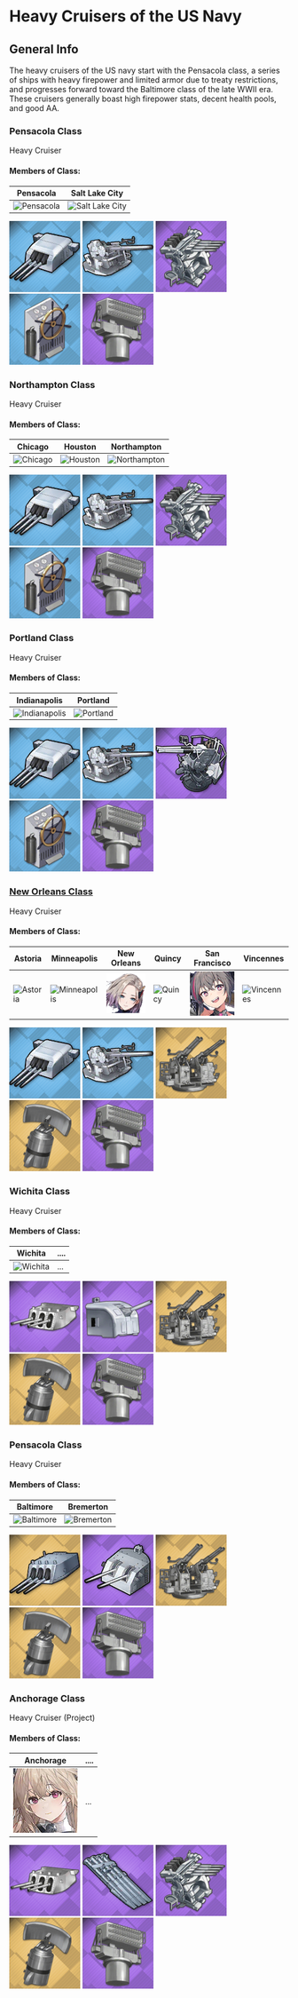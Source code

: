 # Heavy Cruisers of the US Navy

## General Info

The heavy cruisers of the US navy start with the Pensacola class, a series of ships with heavy firepower and limited armor due to treaty restrictions, and progresses forward toward the Baltimore class of the late WWII era. These cruisers generally boast high firepower stats, decent health pools, and good AA.

### Pensacola Class

Heavy Cruiser <br/>

#### Members of Class: <br/>
Pensacola | Salt Lake City
| ----- | ----- |
![Pensacola](/Icons/Ship/EagleUnion/Pensacola.png) | ![Salt Lake City](/Icons/Ship/EagleUnion/SaltLakeCity.png) <br/>

![8inMk13](/Icons/Equipment/Guns/CA/Triple8inMk13.png)
![Single5in38Mk21](/Icons/Equipment/Guns/DD/5in38Mk21.png)
![Quad28mm](/Icons/Equipment/AA/Quad1in.png)
![SteeringGear](/Icons/Equipment/Auxiliary/SteeringGear.png)
![FireControlRadar](/Icons/Equipment/Auxiliary/FireControlRadar.png) <br/>

### Northampton Class

Heavy Cruiser <br/>

#### Members of Class: <br/>
Chicago | Houston | Northampton
| ----- | ----- | ----- |
![Chicago](/Icons/Ship/EagleUnion/Chicago.png) | ![Houston](/Icons/Ship/EagleUnion/Houston.png) | ![Northampton](/Icons/Ship/EagleUnion/Northampton.png)  <br/>

![8inMk13](/Icons/Equipment/Guns/CA/Triple8inMk13.png)
![Single5in38Mk21](/Icons/Equipment/Guns/DD/5in38Mk21.png)
![Quad28mm](/Icons/Equipment/AA/Quad1in.png)
![SteeringGear](/Icons/Equipment/Auxiliary/SteeringGear.png)
![FireControlRadar](/Icons/Equipment/Auxiliary/FireControlRadar.png) <br/>

### Portland Class

Heavy Cruiser <br/>

#### Members of Class: <br/>
Indianapolis | Portland
| ----- | ----- |
![Indianapolis](/Icons/Ship/EagleUnion/Indianapolis.png) | ![Portland](/Icons/Ship/EagleUnion/Portland.png) <br/>

![8inMk13](/Icons/Equipment/Guns/CA/Triple8inMk13.png)
![Single5in38Mk21](/Icons/Equipment/Guns/DD/5in38Mk21.png)
![Quad40mmBofors](/Icons/Equipment/AA/Twin40mmUSN.png)
![SteeringGear](/Icons/Equipment/Auxiliary/SteeringGear.png)
![FireControlRadar](/Icons/Equipment/Auxiliary/FireControlRadar.png) <br/>

### [New Orleans Class](/History/NewOrleansClass.md)

Heavy Cruiser <br/>

#### Members of Class: <br/>
Astoria | Minneapolis | New Orleans | Quincy | San Francisco | Vincennes
| ----- | ----- | ----- | ----- | ----- | ----- |
![Astoria](/Icons/Ship/EagleUnion/Astoria.png) | ![Minneapolis](/Icons/Ship/EagleUnion/Minneapolis.png) | ![NewOrleans](/Icons/Ship/EagleUnion/NewOrleans.png) | ![Quincy](/Icons/Ship/EagleUnion/Quincy.png) | ![San Francisco](/Icons/Ship/EagleUnion/San_Francisco.png) | ![Vincennes](/Icons/Ship/EagleUnion/Vincennes.png) <br/>

![8inMk13](/Icons/Equipment/Guns/CA/Triple8inMk13.png)
![Single5in38Mk21](/Icons/Equipment/Guns/DD/5in38Mk21.png)
![Quad40mmBofors](/Icons/Equipment/AA/Quad40mmUSN.png)
![SGRadar](/Icons/Equipment/Auxiliary/SGRadar.png)
![FireControlRadar](/Icons/Equipment/Auxiliary/FireControlRadar.png) <br/>

### Wichita Class

Heavy Cruiser

#### Members of Class: <br/>
Wichita | ....
| ----- | ----- |
![Wichita](/Icons/Ship/EagleUnion/Wichita.png) |      ...        <br/>

![8inMk15](/Icons/Equipment/Guns/CA/Triple8inMk15.png)
![Single5in38](/Icons/Equipment/Guns/DD/5in38.png)
![Quad40mmBofors](/Icons/Equipment/AA/Quad40mmUSN.png)
![SGRadar](/Icons/Equipment/Auxiliary/SGRadar.png)
![FireControlRadar](/Icons/Equipment/Auxiliary/FireControlRadar.png) <br/>

### Pensacola Class

Heavy Cruiser <br/>

#### Members of Class: <br/>
Baltimore | Bremerton
| ----- | ----- |
![Baltimore](/Icons/Ship/EagleUnion/Baltimore.png) | ![Bremerton](/Icons/Ship/EagleUnion/Bremerton.png) <br/>

![8inMk15B](/Icons/Equipment/Guns/CA/Triple8inMk15B.png)
![5in38Mk32](/Icons/Equipment/Guns/DD/5in38Mk32.png)
![Quad40mmBofors](/Icons/Equipment/AA/Quad40mmUSN.png)
![SGRadar](/Icons/Equipment/Auxiliary/SGRadar.png)
![FireControlRadar](/Icons/Equipment/Auxiliary/FireControlRadar.png)  <br/>

### Anchorage Class

Heavy Cruiser (Project)

#### Members of Class: <br/>
Anchorage | ....
| ----- | ----- |
![Anchorage](/Icons/Ship/EagleUnion/Anchorage.png) |      ...        <br/>

![8inMk15](/Icons/Equipment/Guns/CA/Triple8inMk15.png)
![Quadruple21in](/Icons/Equipment/Torpedo/Surface/21inQuadrupleUSN.png)
![Quad28mm](/Icons/Equipment/AA/Quad1in.png)
![SGRadar](/Icons/Equipment/Auxiliary/SGRadar.png)
![FireControlRadar](/Icons/Equipment/Auxiliary/FireControlRadar.png) <br/>